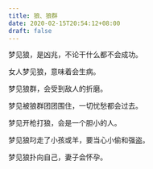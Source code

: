 ```yaml
---
title: 狼、狼群
date: 2020-02-15T20:54:12+08:00
draft: false
---
```


梦见狼，是凶兆，不论干什么都不会成功。


女人梦见狼，意味着会生病。


梦见狼群，会受到敌人的折磨。


梦见被狼群团团围住，一切忧愁都会过去。


梦见开枪打狼，会是一个胆小的人。


梦见狼叼走了小孩或羊，要当心小偷和强盗。


梦见狼扑向自己，妻子会怀孕。
